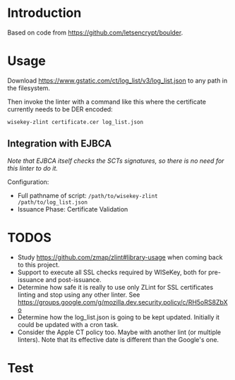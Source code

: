 # Introduction

Based on code from https://github.com/letsencrypt/boulder.

# Usage

Download https://www.gstatic.com/ct/log_list/v3/log_list.json to any path in the filesystem.

Then invoke the linter with a command like this where the certificate currently needs to be DER encoded:

```
wisekey-zlint certificate.cer log_list.json
```

## Integration with EJBCA

*Note that EJBCA itself checks the SCTs signatures, so there is no need for this linter to do it.*  

Configuration:
- Full pathname of script: `/path/to/wisekey-zlint /path/to/log_list.json`
- Issuance Phase: Certificate Validation

# TODOS 

- Study https://github.com/zmap/zlint#library-usage when coming back to this project.
- Support to execute all SSL checks required by WISeKey, both for pre-issuance and post-issuance.
- Determine how safe it is really to use only ZLint for SSL certificates linting and stop using any other linter. See https://groups.google.com/g/mozilla.dev.security.policy/c/RH5oRS8ZbXo
- Determine how the log_list.json is going to be kept updated. Initially it could be updated with a cron task.
- Consider the Apple CT policy too. Maybe with another lint (or multiple linters). Note that its effective date is different than the Google's one.

# Test
